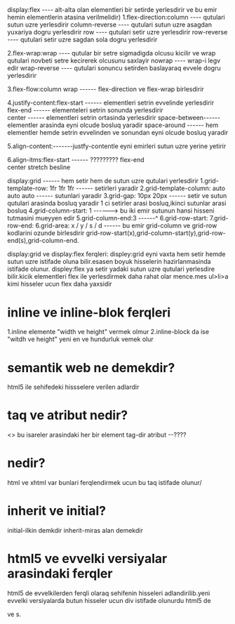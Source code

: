 ## 
display:flex                    ----   alt-alta olan elementleri bir setirde yerlesdirir ve bu emir hemin elementlerin atasina verilmelidir)
1.flex-direction:column         ----   qutulari sutun uzre yerlesdirir 
                 column-reverse ----   qutulari sutun uzre asagdan yuxariya dogru yerlesdirir
                 row            ----   qutulari setir uzre yerlesdirir
                 row-reverse    ----   qutulari setir uzre sagdan sola dogru yerlesdirir

2.flex-wrap:wrap                ----   qutular bir setre sigmadigda olcusu kicilir ve wrap qutulari novbeti setre kecirerek olcusunu saxlayir
            nowrap              ----   wrap-i legv edir
            wrap-reverse        ----   qutulari sonuncu setirden baslayaraq evvele dogru yerlesdirir

3.flex-flow:column wrap        ------  flex-direction ve flex-wrap birlesdirir

4.justify-content:flex-start   ------  elementleri setrin evvelinde yerlesdirir
                  flex-end     ------  elementeleri setrin sonunda yerlesdirir    
                  center       ------  elementleri setrin ortasinda yerlesdirir
                  space-between------  elementler arasinda eyni olcude bosluq yaradir
                  space-around ------  hem elementler hemde setrin evvelinden ve sonundan eyni olcude bosluq yaradir

5.align-content:-------justfy-contentle eyni emirleri sutun uzre yerine yetirir

6.align-itms:flex-start        ------  ?????????
             flex-end          
             center
             stretch
             besline





display:grid               ------  hem setir hem de sutun uzre qutulari yerlesdirir
1.grid-template-row: 1fr 1fr 1fr        ------  setirleri yaradir
2.grid-template-column: auto auto auto     ------  sutunlari yaradir
3.grid-gap: 10px 20px        ------  setir ve sutun qutulari arasinda bosluq yaradir 1 ci setirler arasi bosluq,ikinci sutunlar arasi bosluq
4.grid-column-start:  1       ------>  bu iki emir sutunun hansi hisseni tutmasini mueyyen edir
5.grid-column-end:3           ------^
6.grid-row-start:
7.grid-row-end:
6.grid-area: x / y / s / d    ------ bu emir grid-column ve grid-row kodlarini ozunde birlesdirir
                                     grid-row-start(x),grid-column-start(y),grid-row-end(s),grid-column-end.




display:grid ve display:flex ferqleri:
displey:grid eyni vaxta hem setir hemde sutun uzre istifade oluna bilir.esasen boyuk hisselerin hazirlanmasinda istifade olunur.
displey:flex ya setir yadaki sutun uzre qutulari yerlesdire bilir.kicik elementleri flex ile yerlesdirmek daha rahat olar mence.mes ul>li>a kimi hisseler ucun flex daha yaxsidir


# inline ve inline-blok ferqleri
 1.inline elemente "width ve height" vermek olmur
 2.inline-block da ise "witdh ve height" yeni en ve hundurluk vemek olur



 # semantik web ne demekdir?
 html5 ile sehifedeki hissselere verilen adlardir



 # taq ve atribut nedir?
 <> bu isareler arasindaki her bir element tag-dir
 atribut --????

 # <!DOCTYPE html> nedir?
 html ve xhtml var bunlari ferqlendirmek ucun bu taq istifade olunur/

 # inherit ve initial?
 initial-ilkin demkdir
 inherit-miras alan demekdir
 

 # html5 ve evvelki versiyalar arasindaki ferqler

  html5 de evvelkilerden ferqli olaraq sehifenin hisseleri adlandirilib.yeni evvelki versiyalarda butun hisseler ucun div istifade olunurdu 
  html5 de 
  <section></section>
  <nav></nav>
  <article></article>
  ve s.

 